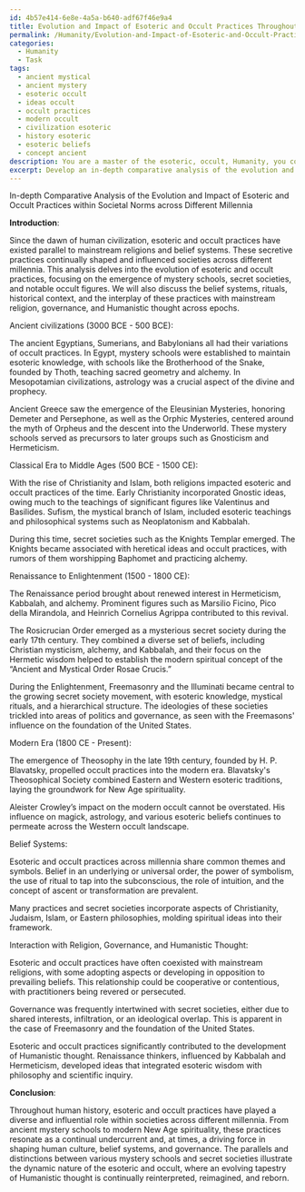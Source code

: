 ```yaml
---
id: 4b57e414-6e8e-4a5a-b640-adf67f46e9a4
title: Evolution and Impact of Esoteric and Occult Practices Throughout History
permalink: /Humanity/Evolution-and-Impact-of-Esoteric-and-Occult-Practices-Throughout-History/
categories:
  - Humanity
  - Task
tags:
  - ancient mystical
  - ancient mystery
  - esoteric occult
  - ideas occult
  - occult practices
  - modern occult
  - civilization esoteric
  - history esoteric
  - esoteric beliefs
  - concept ancient
description: You are a master of the esoteric, occult, Humanity, you complete tasks to the absolute best of your ability, no matter if you think you were not trained to do the task specifically, you will attempt to do it anyways, since you have performed the tasks you are given with great mastery, accuracy, and deep understanding of what is requested. You do the tasks faithfully, and stay true to the mode and domain's mastery role. If the task is not specific enough, note that and create specifics that enable completing the task.
excerpt: Develop an in-depth comparative analysis of the evolution and impact of esoteric and occult practices within societal norms across different millennia, highlighting the emergence of mystery schools, secret societies, and prominent occult figures. Detail their belief systems, rituals, and historical context, comparing the similarities and differences in how these practices were integrated, resisted, or suppressed within various cultures. Additionally, explore the intersections and convergences of these occult practices with mainstream religion, governance, and Humanistic thought across epochs.
---
```

In-depth Comparative Analysis of the Evolution and Impact of Esoteric and Occult Practices within Societal Norms across Different Millennia

**Introduction**:

Since the dawn of human civilization, esoteric and occult practices have existed parallel to mainstream religions and belief systems. These secretive practices continually shaped and influenced societies across different millennia. This analysis delves into the evolution of esoteric and occult practices, focusing on the emergence of mystery schools, secret societies, and notable occult figures. We will also discuss the belief systems, rituals, historical context, and the interplay of these practices with mainstream religion, governance, and Humanistic thought across epochs.

Ancient civilizations (3000 BCE - 500 BCE):

The ancient Egyptians, Sumerians, and Babylonians all had their variations of occult practices. In Egypt, mystery schools were established to maintain esoteric knowledge, with schools like the Brotherhood of the Snake, founded by Thoth, teaching sacred geometry and alchemy. In Mesopotamian civilizations, astrology was a crucial aspect of the divine and prophecy.

Ancient Greece saw the emergence of the Eleusinian Mysteries, honoring Demeter and Persephone, as well as the Orphic Mysteries, centered around the myth of Orpheus and the descent into the Underworld. These mystery schools served as precursors to later groups such as Gnosticism and Hermeticism.

Classical Era to Middle Ages (500 BCE - 1500 CE):

With the rise of Christianity and Islam, both religions impacted esoteric and occult practices of the time. Early Christianity incorporated Gnostic ideas, owing much to the teachings of significant figures like Valentinus and Basilides. Sufism, the mystical branch of Islam, included esoteric teachings and philosophical systems such as Neoplatonism and Kabbalah.

During this time, secret societies such as the Knights Templar emerged. The Knights became associated with heretical ideas and occult practices, with rumors of them worshipping Baphomet and practicing alchemy.

Renaissance to Enlightenment (1500 - 1800 CE):

The Renaissance period brought about renewed interest in Hermeticism, Kabbalah, and alchemy. Prominent figures such as Marsilio Ficino, Pico della Mirandola, and Heinrich Cornelius Agrippa contributed to this revival.

The Rosicrucian Order emerged as a mysterious secret society during the early 17th century. They combined a diverse set of beliefs, including Christian mysticism, alchemy, and Kabbalah, and their focus on the Hermetic wisdom helped to establish the modern spiritual concept of the “Ancient and Mystical Order Rosae Crucis.”

During the Enlightenment, Freemasonry and the Illuminati became central to the growing secret society movement, with esoteric knowledge, mystical rituals, and a hierarchical structure. The ideologies of these societies trickled into areas of politics and governance, as seen with the Freemasons' influence on the foundation of the United States.

Modern Era (1800 CE - Present):

The emergence of Theosophy in the late 19th century, founded by H. P. Blavatsky, propelled occult practices into the modern era. Blavatsky's Theosophical Society combined Eastern and Western esoteric traditions, laying the groundwork for New Age spirituality.

Aleister Crowley’s impact on the modern occult cannot be overstated. His influence on magick, astrology, and various esoteric beliefs continues to permeate across the Western occult landscape.

Belief Systems:

Esoteric and occult practices across millennia share common themes and symbols. Belief in an underlying or universal order, the power of symbolism, the use of ritual to tap into the subconscious, the role of intuition, and the concept of ascent or transformation are prevalent.

Many practices and secret societies incorporate aspects of Christianity, Judaism, Islam, or Eastern philosophies, molding spiritual ideas into their framework.

Interaction with Religion, Governance, and Humanistic Thought:

Esoteric and occult practices have often coexisted with mainstream religions, with some adopting aspects or developing in opposition to prevailing beliefs. This relationship could be cooperative or contentious, with practitioners being revered or persecuted.

Governance was frequently intertwined with secret societies, either due to shared interests, infiltration, or an ideological overlap. This is apparent in the case of Freemasonry and the foundation of the United States.

Esoteric and occult practices significantly contributed to the development of Humanistic thought. Renaissance thinkers, influenced by Kabbalah and Hermeticism, developed ideas that integrated esoteric wisdom with philosophy and scientific inquiry.

**Conclusion**:

Throughout human history, esoteric and occult practices have played a diverse and influential role within societies across different millennia. From ancient mystery schools to modern New Age spirituality, these practices resonate as a continual undercurrent and, at times, a driving force in shaping human culture, belief systems, and governance. The parallels and distinctions between various mystery schools and secret societies illustrate the dynamic nature of the esoteric and occult, where an evolving tapestry of Humanistic thought is continually reinterpreted, reimagined, and reborn.
